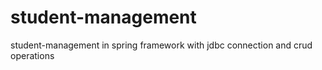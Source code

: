# student-management
student-management in spring framework with jdbc connection and crud operations
